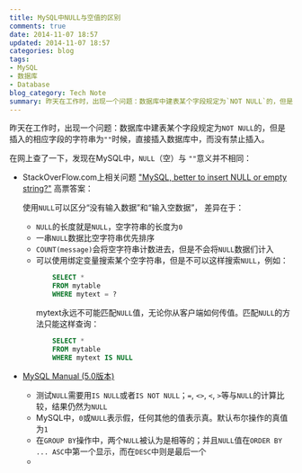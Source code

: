 ```yaml
---
title: MySQL中NULL与空值的区别
comments: true
date: 2014-11-07 18:57
updated: 2014-11-07 18:57
categories: blog
tags:
- MySQL
- 数据库
- Database
blog_category: Tech Note
summary: 昨天在工作时，出现一个问题：数据库中建表某个字段规定为`NOT NULL`的，但是插入的相应字段的字符串为`""`时候，直接插入数据库中，而没有禁止插入
---
```


昨天在工作时，出现一个问题：数据库中建表某个字段规定为`NOT NULL`的，但是插入的相应字段的字符串为`""`时候，直接插入数据库中，而没有禁止插入。

在网上查了一下，发现在MySQL中，`NULL`（空）与 `""`意义并不相同：

* StackOverFlow.com上相关问题 ["MySQL, better to insert NULL or empty string?"](http://stackoverflow.com/questions/1267999/mysql-better-to-insert-null-or-empty-string) 高票答案：

  使用`NULL`可以区分“没有输入数据”和“输入空数据”， 差异在于：
  + `NULL`的长度就是`NULL`，空字符串的长度为`0`
  + 一串`NULL`数据比空字符串优先排序
  + `COUNT(message)`会将空字符串计数进去，但是不会将`NULL`数据们计入
  + 可以使用绑定变量搜索某个空字符串，但是不可以这样搜索`NULL`，例如：
    ```SQL
        SELECT *
        FROM mytable
        WHERE mytext = ?
    ```
    mytext永远不可能匹配`NULL`值，无论你从客户端如何传值。匹配`NULL`的方法只能这样查询：
    ```SQL
        SELECT *
        FROM mytable
        WHERE mytext IS NULL
    ```

* [MySQL Manual (5.0版本)](http://dev.mysql.com/doc/refman/5.0/en/working-with-null.html)
  + 测试`NULL`需要用`IS NULL`或者`IS NOT NULL`；`=`, `<>`, `<`, `>`等与`NULL`的计算比较，结果仍然为`NULL`
  + MySQL中，`0`或`NULL`表示假，任何其他的值表示真。默认布尔操作的真值为`1`
  + 在`GROUP BY`操作中，两个`NULL`被认为是相等的；并且`NULL`值在`ORDER BY ... ASC`中第一个显示，而在`DESC`中则是最后一个
  +